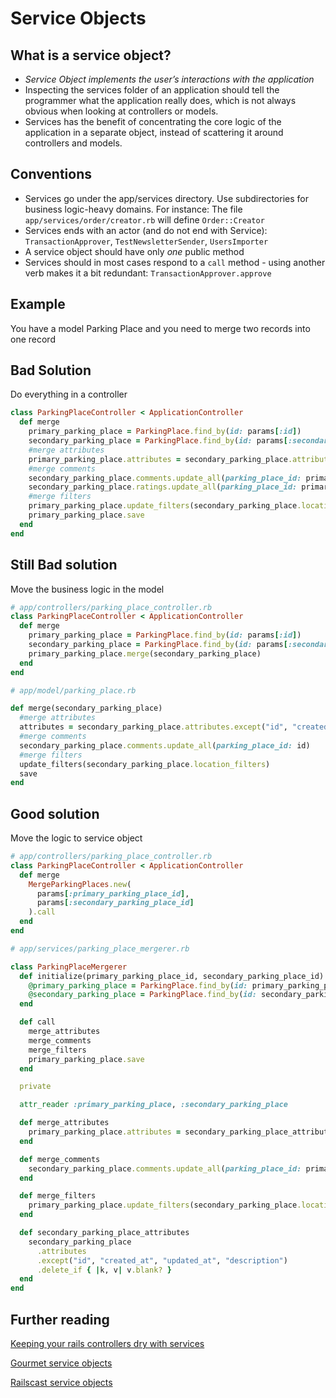 # Service Objects


## What is a service object?

- *Service Object implements the user’s interactions with the application*
- Inspecting the services folder of an application should tell the programmer what the application really does, which is not always obvious when looking at controllers or models.
- Services has the benefit of concentrating the core logic of the application in a separate object, instead of scattering it around controllers and models.

## Conventions

- Services go under the app/services directory. Use subdirectories for business logic-heavy domains. For instance:
The file `app/services/order/creator.rb` will define `Order::Creator`
- Services ends with an actor (and do not end with Service): `TransactionApprover`, `TestNewsletterSender`, `UsersImporter`
- A service object should have only *one* public method
- Services should in most cases respond to a `call` method - using another verb makes it a bit redundant: `TransactionApprover.approve`

## Example

You have a model Parking Place and you need to merge two records into one record

## Bad Solution

Do everything in a controller

```ruby
class ParkingPlaceController < ApplicationController
  def merge
    primary_parking_place = ParkingPlace.find_by(id: params[:id])
    secondary_parking_place = ParkingPlace.find_by(id: params[:secondary_parking_place_id])
    #merge attributes
    primary_parking_place.attributes = secondary_parking_place.attributes.except("id", "created_at", "updated_at", "description").delete_if { |k, v| v.blank? }
    #merge comments
    secondary_parking_place.comments.update_all(parking_place_id: primary_parking_place.id)
    secondary_parking_place.ratings.update_all(parking_place_id: primary_parking_place.id)
    #merge filters
    primary_parking_place.update_filters(secondary_parking_place.location_filters)
    primary_parking_place.save
  end
end
```

## Still Bad solution

Move the business logic in the model

```ruby
# app/controllers/parking_place_controller.rb
class ParkingPlaceController < ApplicationController
  def merge
    primary_parking_place = ParkingPlace.find_by(id: params[:id])
    secondary_parking_place = ParkingPlace.find_by(id: params[:secondary_parking_place_id])
    primary_parking_place.merge(secondary_parking_place)
  end
end

# app/model/parking_place.rb

def merge(secondary_parking_place)
  #merge attributes
  attributes = secondary_parking_place.attributes.except("id", "created_at", "updated_at", "description").delete_if { |k, v| v.blank? }
  #merge comments
  secondary_parking_place.comments.update_all(parking_place_id: id)
  #merge filters
  update_filters(secondary_parking_place.location_filters)
  save
end
```

## Good solution

Move the logic to service object

```ruby
# app/controllers/parking_place_controller.rb
class ParkingPlaceController < ApplicationController
  def merge
    MergeParkingPlaces.new(
      params[:primary_parking_place_id],
      params[:secondary_parking_place_id]
    ).call
  end
end

# app/services/parking_place_mergerer.rb

class ParkingPlaceMergerer
  def initialize(primary_parking_place_id, secondary_parking_place_id)
    @primary_parking_place = ParkingPlace.find_by(id: primary_parking_place_id)
    @secondary_parking_place = ParkingPlace.find_by(id: secondary_parking_place_id)
  end

  def call
    merge_attributes
    merge_comments
    merge_filters
    primary_parking_place.save
  end

  private

  attr_reader :primary_parking_place, :secondary_parking_place

  def merge_attributes
    primary_parking_place.attributes = secondary_parking_place_attributes
  end

  def merge_comments
    secondary_parking_place.comments.update_all(parking_place_id: primary_parking_place.id)
  end

  def merge_filters
    primary_parking_place.update_filters(secondary_parking_place.location_filters)
  end

  def secondary_parking_place_attributes
    secondary_parking_place
      .attributes
      .except("id", "created_at", "updated_at", "description")
      .delete_if { |k, v| v.blank? }
  end
end
```

## Further reading

[Keeping your rails controllers dry with services](https://blog.engineyard.com/2014/keeping-your-rails-controllers-dry-with-services)

[Gourmet service objects](http://brewhouse.io/blog/2014/04/30/gourmet-service-objects.html)

[Railscast service objects](http://railscasts.com/episodes/398-service-objects)
